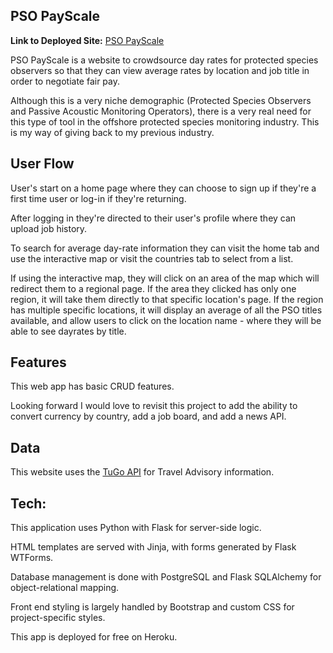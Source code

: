 ## PSO PayScale

**Link to Deployed Site:** [PSO PayScale](https://psopayscale.herokuapp.com/)

PSO PayScale is a website to crowdsource day rates for protected species observers so that they can view average rates by 
location and job title in order to negotiate fair pay.

Although this is a very niche demographic (Protected Species Observers and Passive Acoustic Monitoring Operators), 
there is a very real need for this type of tool in the offshore protected species monitoring industry.  This is my way of 
giving back to my previous industry.
## User Flow

User's start on a home page where they can choose to sign up if they're a first time user or log-in if they're returning.  

After logging in they're directed to their user's profile where they can upload job history.

To search for average day-rate information they can visit the home tab and use the interactive map or visit the countries 
tab to select from a list.

If using the interactive map, they will click on an area of the map which will redirect them to a regional page.  If the 
area they clicked has only 
one region, it will take them directly to that specific location's page.  If the region has multiple specific locations, 
it will display an average of
all the PSO titles available, and allow users to click on the location name - where they will be able to see dayrates by title.

## Features 

This web app has basic CRUD features.

Looking forward I would love to revisit this project to add the ability to convert currency by country, add a job board, 
and add a news API.

## Data  

This website uses the [TuGo API](https://developer.tugo.com/) for Travel Advisory information.
## Tech:

This application uses Python with Flask for server-side logic.

HTML templates are served with Jinja, with forms generated by Flask WTForms.

Database management is done with PostgreSQL and Flask SQLAlchemy for object-relational mapping.

Front end styling is largely handled by Bootstrap and custom CSS for project-specific styles.

This app is deployed for free on Heroku.

